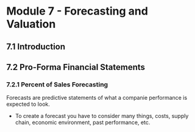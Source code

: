 # Module 7 - Forecasting and Valuation

## 7.1 Introduction
## 7.2 Pro-Forma Financial Statements 
### 7.2.1 Percent of Sales Forecasting

Forecasts are predictive statements of what a companie performance is expected to look.
 + To create a forecast you have to consider many things, costs, supply chain, economic environment, past performance, etc.


